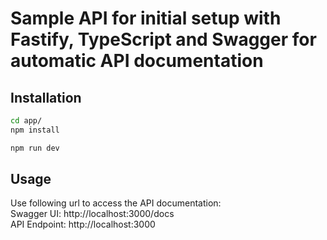 # Sample API for initial setup with Fastify, TypeScript and Swagger for automatic API documentation

## Installation

```bash
cd app/
npm install

npm run dev
```

## Usage

Use following url to access the API documentation: \
Swagger UI: http://localhost:3000/docs \
API Endpoint: http://localhost:3000
